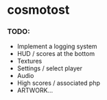 
# cosmotost

### TODO:

- Implement a logging system
- HUD / scores at the bottom
- Textures
- Settings / select player
- Audio
- High scores / associated php
- ARTWORK...

[//]: # "https://www.markdownguide.org/cheat-sheet/"
[//]: # "The above link goes to a markdown cheat-sheet for readme"
